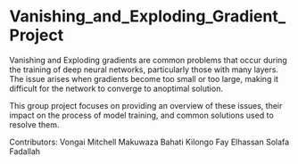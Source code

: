 # Vanishing_and_Exploding_Gradient_Project

Vanishing and Exploding gradients are common problems that occur during the training of deep neural networks, particularly those with many layers. The issue arises when gradients become too small or too large, making it difficult for the network to converge to anoptimal solution. 

This group project focuses on providing an overview of these issues, their impact on the process of model training, and common solutions used to resolve them.

Contributors:
Vongai Mitchell Makuwaza
Bahati Kilongo
Fay Elhassan
Solafa Fadallah
